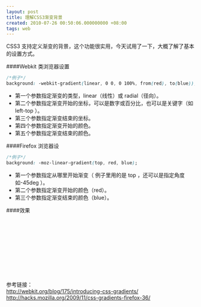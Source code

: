 ```yaml
---
layout: post
title: 理解CSS3渐变背景
created: 2010-07-26 00:50:06.000000000 +08:00
tags: web
---
```


CSS3 支持定义渐变的背景，这个功能很实用，今天试用了一下，大概了解了基本的设置方式。

####Webkit 类浏览器设置

```css
/*例子*/
background: -webkit-gradient(linear, 0 0, 0 100%, from(red), to(blue));
```

* 第一个参数指定渐变的类型，linear（线性）或 radial（径向）。
* 第二个参数指定渐变开始的坐标，可以是数字或百分比，也可以是关键字（如 left-top ）。
* 第三个参数指定渐变结束的坐标。
* 第四个参数指定渐变开始的颜色。
* 第五个参数指定渐变结束的颜色。

####Firefox 浏览器设

```css
/*例子*/
background: -moz-linear-gradient(top, red, blue);
```

* 第一个参数指定从哪里开始渐变（ 例子里用的是 top ，还可以是指定角度如-45deg ）。
* 第二个参数指定渐变开始的颜色（red）。
* 第三个参数指定渐变结束的颜色（blue）。

####效果

<div style="width: 300px; height: 150px; background: -moz-linear-gradient(center top , red, blue) repeat scroll 0% 0% transparent;">
</div>

参考链接：  
<a href="http://webkit.org/blog/175/introducing-css-gradients/">http://webkit.org/blog/175/introducing-css-gradients/</a>  
<a href="http://hacks.mozilla.org/2009/11/css-gradients-firefox-36/">http://hacks.mozilla.org/2009/11/css-gradients-firefox-36/</a>
